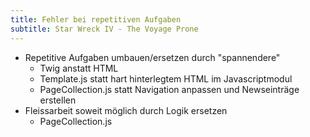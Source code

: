 ```yaml
---
title: Fehler bei repetitiven Aufgaben 
subtitle: Star Wreck IV - The Voyage Prone
---
```


- Repetitive Aufgaben umbauen/ersetzen durch "spannendere"
  - Twig anstatt HTML
  - Template.js statt hart hinterlegtem HTML im Javascriptmodul
  - PageCollection.js statt Navigation anpassen und Newseinträge erstellen
- Fleissarbeit soweit möglich durch Logik ersetzen
  - PageCollection.js
